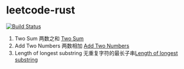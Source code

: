 # leetcode-rust

[![Build Status](https://github.com/LiangLliu/leetcode-rust/actions/workflows/rust.yml/badge.svg?branch=master)](https://github.com/LiangLliu/leetcode-rust/actions)

1. Two Sum 两数之和 [Two Sum](./src/p1_two_sum.rs)
2. Add Two Numbers 两数相加 [Add Two Numbers](./src/p2_all_two_numbers.rs)
3. Length of longest substring 无重复字符的最长子串[Length of longest substring](./src/p3_length_of_longest_substring.rs)